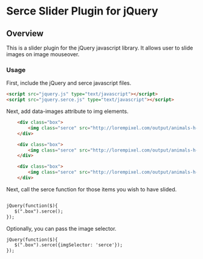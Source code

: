 Serce Slider Plugin for jQuery
==============================
Overview
--------
This is a slider plugin for the jQuery javascript library. It allows user to slide images on image mouseover.

### Usage
First, include the jQuery and serce javascript files.

```html
<script src="jquery.js" type="text/javascript"></script>
<script src="jquery.serce.js" type="text/javascript"></script>
```

Next, add data-images attribute to img elements.

```html
    <div class="box">
        <img class="serce" src="http://lorempixel.com/output/animals-h-c-270-320-8.jpg" data-images="http://lorempixel.com/output/animals-h-c-270-320-8.jpg, http://lorempixel.com/output/city-h-c-270-320-9.jpg, http://lorempixel.com/output/technics-h-c-270-320-6.jpg, http://lorempixel.com/output/technics-h-c-270-320-9.jpg" alt="serce dummy image"/>
    </div>

    <div class="box">
        <img class="serce" src="http://lorempixel.com/output/animals-h-c-270-320-8.jpg" data-images="http://lorempixel.com/output/animals-h-c-270-320-8.jpg, http://lorempixel.com/output/city-h-c-270-320-9.jpg, http://lorempixel.com/output/technics-h-c-270-320-6.jpg" alt="serce dummy image"/>
    </div>

    <div class="box">
        <img class="serce" src="http://lorempixel.com/output/animals-h-c-270-320-8.jpg" data-images="http://lorempixel.com/output/animals-h-c-270-320-8.jpg, http://lorempixel.com/output/city-h-c-270-320-9.jpg" alt="serce dummy image"/>
    </div>
```

Next, call the serce function for those items you wish to have slided.

```html

jQuery(function($){
   $(".box").serce();
});
```

Optionally, you can pass the image selector.

```html
jQuery(function($){
   $(".box").serce({imgSelector: 'serce'});
});
```
